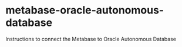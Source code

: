 # metabase-oracle-autonomous-database
Instructions to connect the Metabase to Oracle Autonomous Database

